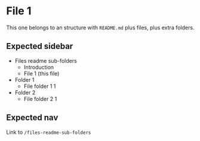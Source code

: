 # File 1

This one belongs to an structure with `README.md` plus files, plus extra folders.

## Expected sidebar

- Files readme sub-folders
  - Introduction
  - File 1 (this file)
- Folder 1
  - File folder 1 1
- Folder 2
  - File folder 2 1

## Expected nav

Link to `/files-readme-sub-folders`
